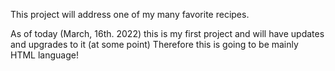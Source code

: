 This project will address one of my many favorite recipes.

As of today (March, 16th. 2022) this is my first project and will have updates and upgrades to it (at some point)
Therefore this is going to be mainly HTML language!

